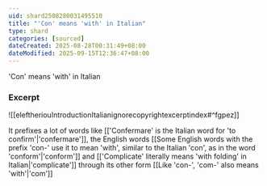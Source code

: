 ```yaml
---
uid: shard2508280031495510
title: "'Con' means 'with' in Italian"
type: shard
categories: [sourced]
dateCreated: 2025-08-28T00:31:49+08:00
dateModified: 2025-09-15T12:36:47+08:00
---
```

'Con' means 'with' in Italian

### Excerpt
![[eleftheriouIntroductionItalianignorecopyrightexcerptindex#^fgpez]] 

It prefixes a lot of words like [['Confermare' is the Italian word for 'to confirm'|'confermare']], the English words [[Some English words with the prefix 'con-' use it to mean 'with', similar to the Italian 'con', as in the word 'conform'|'conform']] and [['Complicate' literally means 'with folding' in Italian|'complicate']] through its other form [[Like 'con-', 'com-' also means 'with'|'com']]